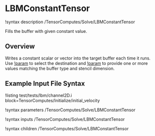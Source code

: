 # LBMConstantTensor

!syntax description /TensorComputes/Solve/LBMConstantTensor

Fills the buffer with given constant value.

## Overview

Writes a constant scalar or vector into the target buffer each time it runs. Use
[!param](/TensorComputes/Solve/LBMConstantTensor/buffer) to select the destination and
[!param](/TensorComputes/Solve/LBMConstantTensor/constants) to provide one or more values
matching the buffer type and stencil dimension.

## Example Input File Syntax

!listing test/tests/lbm/channel2D.i block=TensorComputes/Initialize/initial_velocity

!syntax parameters /TensorComputes/Solve/LBMConstantTensor

!syntax inputs /TensorComputes/Solve/LBMConstantTensor

!syntax children /TensorComputes/Solve/LBMConstantTensor
